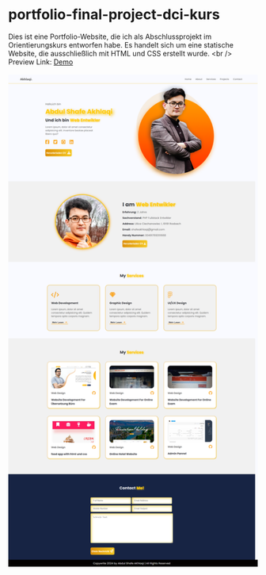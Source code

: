 # portfolio-final-project-dci-kurs
Dies ist eine Portfolio-Website, die ich als Abschlussprojekt im Orientierungskurs entworfen habe.
Es handelt sich um eine statische Website, die ausschließlich mit HTML und CSS erstellt wurde. \<br /><br />
Preview Link: [Demo](https://akhlaqi-abdulshafe.github.io/portfolio-final-project-dci-kurs/) <br /><br />
![Demo](https://github.com/Akhlaqi-Abdulshafe/portfolio-final-project-dci-kurs/blob/main/imges/fullpage.png)
